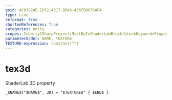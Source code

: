 ```yaml
---
guid: AC83824E-E852-4317-BD46-456FB063B4F4
type: Live
reformat: True
shortenReferences: True
categories: unity
scopes: InUnityCSharpProject;MustBeInShaderLabBlock(blockKeyword=Properties)
parameterOrder: NAME, TEXTURE
TEXTURE-expression: constant("")
---
```


# tex3d

ShaderLab 3D property

```
_$NAME$("$NAME$", 3D) = "$TEXTURE$" { $END$ }
```